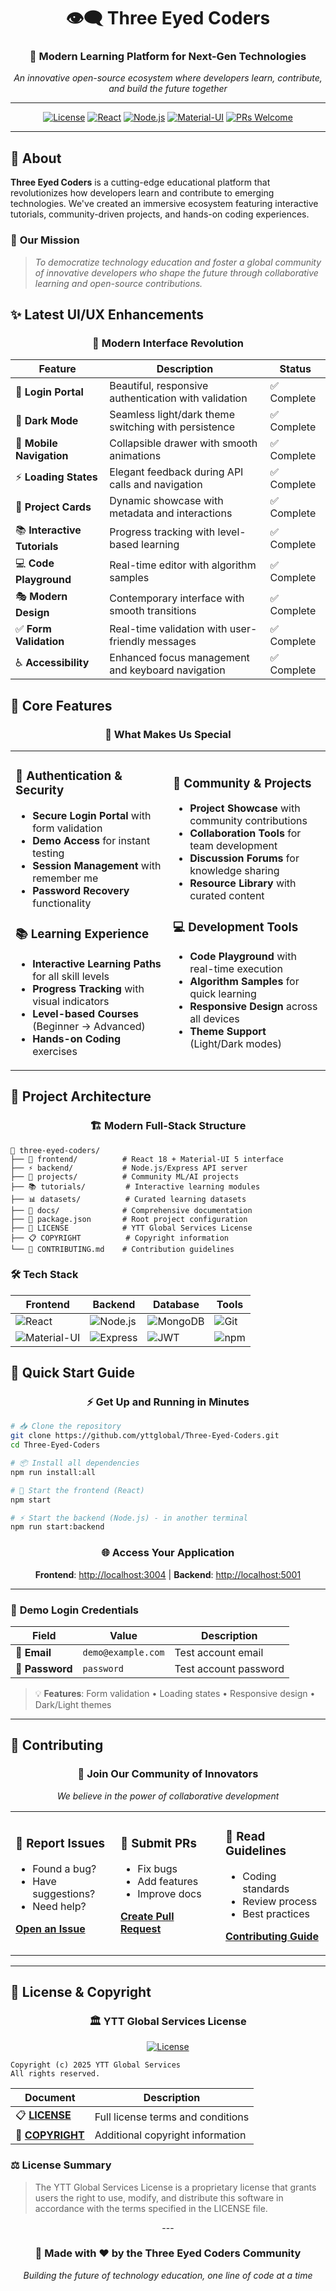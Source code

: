<div align="center">

# 👁️‍🗨️ Three Eyed Coders

### 🚀 **Modern Learning Platform for Next-Gen Technologies**

*An innovative open-source ecosystem where developers learn, contribute, and build the future together*

---

[![License](https://img.shields.io/badge/License-YTT%20Global%20Services-blue.svg)](LICENSE)
[![React](https://img.shields.io/badge/React-18.2.0-61DAFB?logo=react)](https://reactjs.org/)
[![Node.js](https://img.shields.io/badge/Node.js-18+-339933?logo=node.js)](https://nodejs.org/)
[![Material-UI](https://img.shields.io/badge/Material--UI-5.0-0081CB?logo=material-ui)](https://mui.com/)
[![PRs Welcome](https://img.shields.io/badge/PRs-welcome-brightgreen.svg)](CONTRIBUTING.md)

</div>

---

## 🌟 **About**

**Three Eyed Coders** is a cutting-edge educational platform that revolutionizes how developers learn and contribute to emerging technologies. We've created an immersive ecosystem featuring interactive tutorials, community-driven projects, and hands-on coding experiences.

### 🎯 **Our Mission**
> *To democratize technology education and foster a global community of innovative developers who shape the future through collaborative learning and open-source contributions.*

## ✨ **Latest UI/UX Enhancements**

<div align="center">

### 🎨 **Modern Interface Revolution**

</div>

| Feature | Description | Status |
|---------|-------------|--------|
| 🔐 **Login Portal** | Beautiful, responsive authentication with validation | ✅ Complete |
| 🌙 **Dark Mode** | Seamless light/dark theme switching with persistence | ✅ Complete |
| 📱 **Mobile Navigation** | Collapsible drawer with smooth animations | ✅ Complete |
| ⚡ **Loading States** | Elegant feedback during API calls and navigation | ✅ Complete |
| 🎯 **Project Cards** | Dynamic showcase with metadata and interactions | ✅ Complete |
| 📚 **Interactive Tutorials** | Progress tracking with level-based learning | ✅ Complete |
| 💻 **Code Playground** | Real-time editor with algorithm samples | ✅ Complete |
| 🎭 **Modern Design** | Contemporary interface with smooth transitions | ✅ Complete |
| ✅ **Form Validation** | Real-time validation with user-friendly messages | ✅ Complete |
| ♿ **Accessibility** | Enhanced focus management and keyboard navigation | ✅ Complete |

## 🚀 **Core Features**

<div align="center">

### 💎 **What Makes Us Special**

</div>

<table>
<tr>
<td width="50%">

### 🔐 **Authentication & Security**
- **Secure Login Portal** with form validation
- **Demo Access** for instant testing
- **Session Management** with remember me
- **Password Recovery** functionality

### 📚 **Learning Experience**
- **Interactive Learning Paths** for all skill levels
- **Progress Tracking** with visual indicators
- **Level-based Courses** (Beginner → Advanced)
- **Hands-on Coding** exercises

</td>
<td width="50%">

### 🎯 **Community & Projects**
- **Project Showcase** with community contributions
- **Collaboration Tools** for team development
- **Discussion Forums** for knowledge sharing
- **Resource Library** with curated content

### 💻 **Development Tools**
- **Code Playground** with real-time execution
- **Algorithm Samples** for quick learning
- **Responsive Design** across all devices
- **Theme Support** (Light/Dark modes)

</td>
</tr>
</table>

## 📁 **Project Architecture**

<div align="center">

### 🏗️ **Modern Full-Stack Structure**

</div>

```
🌟 three-eyed-coders/
├── 🎨 frontend/          # React 18 + Material-UI 5 interface
├── ⚡ backend/           # Node.js/Express API server
├── 🚀 projects/          # Community ML/AI projects
├── 📚 tutorials/         # Interactive learning modules
├── 📊 datasets/          # Curated learning datasets
├── 📖 docs/              # Comprehensive documentation
├── 📄 package.json       # Root project configuration
├── 🔐 LICENSE            # YTT Global Services License
├── 📋 COPYRIGHT          # Copyright information
└── 🤝 CONTRIBUTING.md    # Contribution guidelines
```

### 🛠️ **Tech Stack**

<div align="center">

| Frontend | Backend | Database | Tools |
|----------|---------|----------|-------|
| ![React](https://img.shields.io/badge/React-61DAFB?style=for-the-badge&logo=react&logoColor=black) | ![Node.js](https://img.shields.io/badge/Node.js-339933?style=for-the-badge&logo=node.js&logoColor=white) | ![MongoDB](https://img.shields.io/badge/MongoDB-47A248?style=for-the-badge&logo=mongodb&logoColor=white) | ![Git](https://img.shields.io/badge/Git-F05032?style=for-the-badge&logo=git&logoColor=white) |
| ![Material-UI](https://img.shields.io/badge/Material--UI-0081CB?style=for-the-badge&logo=material-ui&logoColor=white) | ![Express](https://img.shields.io/badge/Express-000000?style=for-the-badge&logo=express&logoColor=white) | ![JWT](https://img.shields.io/badge/JWT-000000?style=for-the-badge&logo=json-web-tokens&logoColor=white) | ![npm](https://img.shields.io/badge/npm-CB3837?style=for-the-badge&logo=npm&logoColor=white) |

</div>

## 🚀 **Quick Start Guide**

<div align="center">

### ⚡ **Get Up and Running in Minutes**

</div>

```bash
# 📥 Clone the repository
git clone https://github.com/yttglobal/Three-Eyed-Coders.git
cd Three-Eyed-Coders

# 📦 Install all dependencies
npm run install:all

# 🎨 Start the frontend (React)
npm start

# ⚡ Start the backend (Node.js) - in another terminal
npm run start:backend
```

<div align="center">

### 🌐 **Access Your Application**

**Frontend**: [http://localhost:3004](http://localhost:3004) | **Backend**: [http://localhost:5001](http://localhost:5001)

</div>

---

### 🔐 **Demo Login Credentials**

<div align="center">

| Field | Value | Description |
|-------|-------|-------------|
| 📧 **Email** | `demo@example.com` | Test account email |
| 🔑 **Password** | `password` | Test account password |

</div>

> 💡 **Features**: Form validation • Loading states • Responsive design • Dark/Light themes

---

## 🤝 **Contributing**

<div align="center">

### 💪 **Join Our Community of Innovators**

*We believe in the power of collaborative development*

</div>

<table>
<tr>
<td width="33%">

### 🐛 **Report Issues**
- Found a bug?
- Have suggestions?
- Need help?

[**Open an Issue**](https://github.com/yttglobal/Three-Eyed-Coders/issues)

</td>
<td width="33%">

### 🚀 **Submit PRs**
- Fix bugs
- Add features
- Improve docs

[**Create Pull Request**](https://github.com/yttglobal/Three-Eyed-Coders/pulls)

</td>
<td width="33%">

### 📖 **Read Guidelines**
- Coding standards
- Review process
- Best practices

[**Contributing Guide**](CONTRIBUTING.md)

</td>
</tr>
</table>

---

## 📄 **License & Copyright**

<div align="center">

### 🏛️ **YTT Global Services License**

[![License](https://img.shields.io/badge/License-YTT%20Global%20Services-blue.svg?style=for-the-badge)](LICENSE)

</div>

```
Copyright (c) 2025 YTT Global Services
All rights reserved.
```

<div align="center">

| Document | Description |
|----------|-------------|
| 📋 [**LICENSE**](LICENSE) | Full license terms and conditions |
| 📄 [**COPYRIGHT**](COPYRIGHT) | Additional copyright information |

</div>

### ⚖️ **License Summary**

> The YTT Global Services License is a proprietary license that grants users the right to use, modify, and distribute this software in accordance with the terms specified in the LICENSE file. 
> 
<div align="center">
---

### 🌟 **Made with ❤️ by the Three Eyed Coders Community**

*Building the future of technology education, one line of code at a time*

</div>